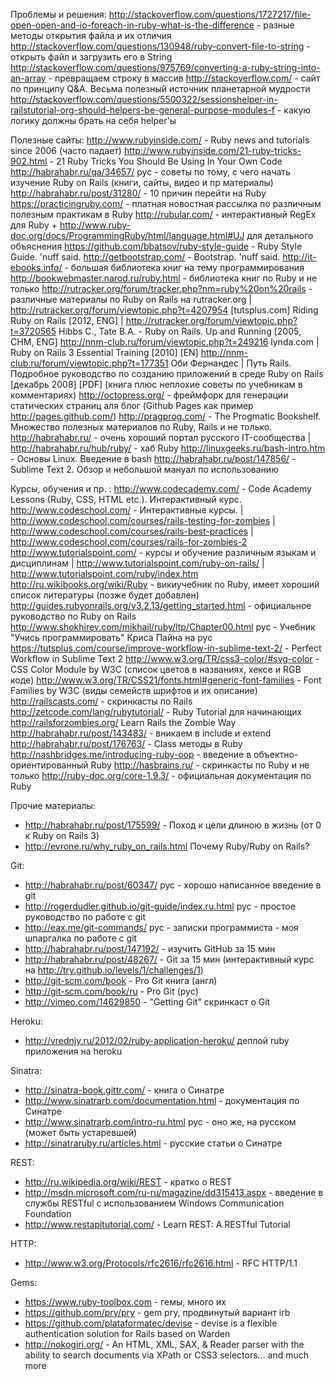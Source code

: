 Проблемы и решения:
http://stackoverflow.com/questions/1727217/file-open-open-and-io-foreach-in-ruby-what-is-the-difference - разные методы открытия файла и их отличия
http://stackoverflow.com/questions/130948/ruby-convert-file-to-string - открыть файл и загрузить его в String
http://stackoverflow.com/questions/975769/converting-a-ruby-string-into-an-array - превращаем строку в массив
http://stackoverflow.com/ - сайт по принципу Q&A. Весьма полезный источник планетарной мудрости
http://stackoverflow.com/questions/5500322/sessionshelper-in-railstutorial-org-should-helpers-be-general-purpose-modules-f - какую логику должны брать на себя helper'ы

Полезные сайты:
http://www.rubyinside.com/ - Ruby news and tutorials since 2006 (часто падает)
http://www.rubyinside.com/21-ruby-tricks-902.html - 21 Ruby Tricks You Should Be Using In Your Own Code
http://habrahabr.ru/qa/34657/ рус - советы по тому, с чего начать изучение Ruby on Rails (книги, сайты, видео и пр материалы)
http://habrahabr.ru/post/31280/ - 10 причин перейти на Ruby
https://practicingruby.com/ - платная новостная рассылка по различным полезным практикам в Ruby
http://rubular.com/ - интерактивный RegEx для Ruby + http://www.ruby-doc.org/docs/ProgrammingRuby/html/language.html#UJ для детального объяснения
https://github.com/bbatsov/ruby-style-guide - Ruby Style Guide. 'nuff said.
http://getbootstrap.com/ - Bootstrap. 'nuff said.
http://it-ebooks.info/ - большая библиотека книг на тему программирования
http://bookwebmaster.narod.ru/ruby.html - библиотека книг по Ruby и не только
http://rutracker.org/forum/tracker.php?nm=ruby%20on%20rails - различные материалы по Ruby on Rails на rutracker.org
| http://rutracker.org/forum/viewtopic.php?t=4207954 [tutsplus.com] Riding Ruby on Rails [2012, ENG]
| http://rutracker.org/forum/viewtopic.php?t=3720565 Hibbs C., Tate B.A. - Ruby on Rails. Up and Running [2005, CHM, ENG]
http://nnm-club.ru/forum/viewtopic.php?t=249216 lynda.com | Ruby on Rails 3 Essential Training [2010] [EN]
http://nnm-club.ru/forum/viewtopic.php?t=177351 Оби Фернандес | Путь Rails. Подробное руководство по созданию приложений в среде Ruby on Rails [декабрь 2008] [PDF] (книга плюс неплохие советы по учебникам в комментариях)
http://octopress.org/ - фреймфорк для генерации статических страниц аля блог (Github Pages как пример http://pages.github.com/)
http://pragprog.com/ - The Progmatic Bookshelf. Множество полезных материалов по Ruby, Rails и не только.
http://habrahabr.ru/ - очень хороший портал русского IT-сообщества
| http://habrahabr.ru/hub/ruby/ - хаб Ruby
http://linuxgeeks.ru/bash-intro.htm - Основы Linux. Введение в bash
http://habrahabr.ru/post/147856/ - Sublime Text 2. Обзор и небольшой мануал по использованию

Курсы, обучения и пр. :
http://www.codecademy.com/ - Code Academy Lessons (Ruby, CSS, HTML etc.). Интерактивный курс.
http://www.codeschool.com/ - Интерактивные курсы.
| http://www.codeschool.com/courses/rails-testing-for-zombies
| http://www.codeschool.com/courses/rails-best-practices
| http://www.codeschool.com/courses/rails-for-zombies-2
http://www.tutorialspoint.com/ - курсы и обучение различным языкам и дисциплинам
| http://www.tutorialspoint.com/ruby-on-rails/
| http://www.tutorialspoint.com/ruby/index.htm
http://ru.wikibooks.org/wiki/Ruby - викиучебник по Ruby, имеет хороший список литературы (позже будет добавлен)
http://guides.rubyonrails.org/v3.2.13/getting_started.html - официальное руководство по Ruby on Rails
http://www.shokhirev.com/mikhail/ruby/ltp/Chapter00.html рус - Учебник "Учись программировать" Криса Пайна на рус
https://tutsplus.com/course/improve-workflow-in-sublime-text-2/ - Perfect Workflow in Sublime Text 2
http://www.w3.org/TR/css3-color/#svg-color - CSS Color Module by W3C (список цветов в названиях, хексе и RGB коде)
http://www.w3.org/TR/CSS21/fonts.html#generic-font-families - Font Families by W3C (виды семейств шрифтов и их описание)
http://railscasts.com/ - скринкасты по Rails
http://zetcode.com/lang/rubytutorial/ - Ruby Tutorial для начинающих
http://railsforzombies.org/ Learn Rails the Zombie Way
http://habrahabr.ru/post/143483/ - вникаем в include и extend
http://habrahabr.ru/post/176763/ - Class методы в Ruby
http://nashbridges.me/introducing-ruby-oop - введение в объектно-ориентированный Ruby
http://hasbrains.ru/ - скринкасты по Ruby и не только
http://ruby-doc.org/core-1.9.3/ - официальная документация по Ruby

Прочие материалы:
 * http://habrahabr.ru/post/175599/ - Поход к цели длиною в жизнь (от 0 к Ruby on Rails 3)
 * http://evrone.ru/why_ruby_on_rails.html Почему Ruby/Ruby on Rails?

Git:
 * http://habrahabr.ru/post/60347/ рус - хорошо написанное введение в git
 * http://rogerdudler.github.io/git-guide/index.ru.html рус - простое руководство по работе с git
 * http://eax.me/git-commands/ рус - записки программиста - моя шпаргалка по работе с git
 * http://habrahabr.ru/post/147192/ - изучить GitHub за 15 мин
 * http://habrahabr.ru/post/48267/ - Git за 15 мин (интерактивный курс на http://try.github.io/levels/1/challenges/1)
 * http://git-scm.com/book - Pro Git книга (англ)
 * http://git-scm.com/book/ru - Pro Git (рус)
 * http://vimeo.com/14629850 - "Getting Git" скринкаст о Git 

Heroku:
 * http://vredniy.ru/2012/02/ruby-application-heroku/ деплой ruby приложения на heroku

Sinatra:
 * http://sinatra-book.gittr.com/ - книга о Синатре
 * http://www.sinatrarb.com/documentation.html - документация по Синатре
 * http://www.sinatrarb.com/intro-ru.html рус - оно же, на русском (может быть устаревшей)
 * http://sinatraruby.ru/articles.html - русские статьи о Синатре

REST:
 * http://ru.wikipedia.org/wiki/REST - кратко о REST
 * http://msdn.microsoft.com/ru-ru/magazine/dd315413.aspx - введение в службы RESTful с использованием Windows Communication Foundation
 * http://www.restapitutorial.com/ - Learn REST: A RESTful Tutorial

HTTP:
 * http://www.w3.org/Protocols/rfc2616/rfc2616.html - RFC HTTP/1.1

Gems:
 * https://www.ruby-toolbox.com - гемы, много их
 * https://github.com/pry/pry - gem pry, продвинутый вариант irb
 * https://github.com/plataformatec/devise -  devise is a flexible authentication solution for Rails based on Warden
 * http://nokogiri.org/ - An HTML, XML, SAX, & Reader parser with the ability to search documents via XPath or CSS3 selectors… and much more
